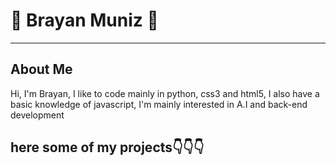 <h1>👾 Brayan Muniz 👾</h1>
<hr>
<h2>About Me</h2>
<p>Hi, I'm Brayan, I like to code mainly in python, css3 and html5, I also have a basic knowledge of javascript, I'm mainly interested in A.I and back-end development</p>
<h2>here some of my projects👇👇👇</h2>
